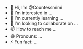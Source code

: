 - 👋 Hi, I’m @Countessmimi
- 👀 I’m interested in ...
- 🌱 I’m currently learning ...
- 💞️ I’m looking to collaborate on ...
- 📫 How to reach me ...
- 😄 Pronouns: ...
- ⚡ Fun fact: ...

<!---
Countessmimi/Countessmimi is a ✨ special ✨ repository because its `README.md` (this file) appears on your GitHub profile.
You can click the Preview link to take a look at your changes.
--->
